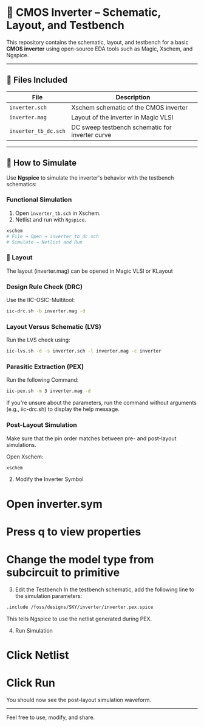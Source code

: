 # 🔌 CMOS Inverter – Schematic, Layout, and Testbench

This repository contains the schematic, layout, and testbench for a basic **CMOS inverter** using open-source EDA tools such as Magic, Xschem, and Ngspice.

---

## 📁 Files Included

| File                | Description                                      |
|---------------------|--------------------------------------------------|
| `inverter.sch`      | Xschem schematic of the CMOS inverter            |
| `inverter.mag`      | Layout of the inverter in Magic VLSI             |
| `inverter_tb_dc.sch`| DC sweep testbench schematic for inverter curve  |

---

## 🧪 How to Simulate

Use **Ngspice** to simulate the inverter's behavior with the testbench schematics:

### Functional Simulation

1. Open `inverter_tb.sch` in Xschem.
2. Netlist and run with `Ngspice`.

```bash
xschem
# File → Open → inverter_tb_dc.sch
# Simulate → Netlist and Run
```

### 🧱 Layout
The layout (inverter.mag) can be opened in Magic VLSI or KLayout

### Design Rule Check (DRC)
Use the IIC-OSIC-Multitool:
```bash
iic-drc.sh -b inverter.mag -d
```

### Layout Versus Schematic (LVS)
Run the LVS check using:
```bash
iic-lvs.sh -d -s inverter.sch -l inverter.mag -c inverter 
```
### Parasitic Extraction (PEX)
Run the following Command:
```bash
iic-pex.sh -m 3 inverter.mag -d
```
If you're unsure about the parameters, run the command without arguments (e.g., iic-drc.sh) to display the help message.

### Post-Layout Simulation
Make sure that the pin order matches between pre- and post-layout simulations.

Open Xschem:
```bash
xschem
```
2. Modify the Inverter Symbol
# Open inverter.sym
# Press q to view properties
# Change the model type from subcircuit to primitive

3. Edit the Testbench
In the testbench schematic, add the following line to the simulation parameters:

```bash
.include /foss/designs/SKY/inverter/inverter.pex.spice
```
This tells Ngspice to use the netlist generated during PEX.

4. Run Simulation
# Click Netlist
# Click Run

You should now see the post-layout simulation waveform.

---

Feel free to use, modify, and share.


